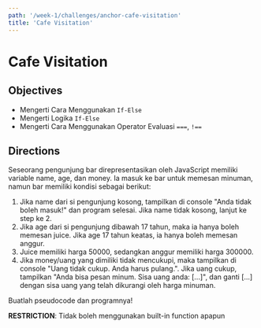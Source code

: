 ```yaml
---
path: '/week-1/challenges/anchor-cafe-visitation'
title: 'Cafe Visitation'
---
```


# Cafe Visitation

## Objectives

* Mengerti Cara Menggunakan `If-Else`
* Mengerti Logika `If-Else`
* Mengerti Cara Menggunakan Operator Evaluasi `===`, `!==`

## Directions

Seseorang pengunjung bar direpresentasikan oleh JavaScript memiliki variable name, age, dan money. Ia masuk ke bar untuk memesan minuman, namun bar memiliki kondisi sebagai berikut:
  1. Jika name dari si pengunjung kosong, tampilkan di console "Anda tidak boleh masuk!" dan program selesai. Jika name tidak kosong, lanjut ke step ke 2.
  2. Jika age dari si pengunjung dibawah 17 tahun, maka ia hanya boleh memesan juice. Jika age 17 tahun keatas, ia hanya boleh memesan anggur.
  3. Juice memiliki harga 50000, sedangkan anggur memiliki harga 300000.
  4. Jika money/uang yang dimiliki tidak mencukupi, maka tampilkan di console "Uang tidak cukup. Anda harus pulang.". Jika uang cukup, tampilkan "Anda bisa pesan minum. Sisa uang anda: [...]", dan ganti [...] dengan sisa uang yang telah dikurangi oleh harga minuman.

Buatlah pseudocode dan programnya!

**RESTRICTION**:
Tidak boleh menggunakan built-in function apapun
